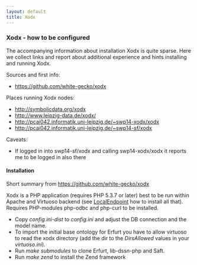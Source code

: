 ```yaml
---
layout: default
title: Xodx
---
```


### Xodx - how to be configured

The accompanying information about installation Xodx is quite sparse. Here we collect links and report about additional experience and hints installing and running Xodx.

Sources and first info:

-   <https://github.com/white-gecko/xodx>

Places running Xodx nodes:

-   <http://symbolicdata.org/xodx>
-   <http://www.leipzig-data.de/xodx/>
-   <http://pcai042.informatik.uni-leipzig.de/~swp14-xodx/xodx>
-   <http://pcai042.informatik.uni-leipzig.de/~swp14-sf/xodx>

Caveats:

-   If logged in into swp14-sf/xodx and calling swp14-xodx/xodx it reports me to be logged in also there

#### Installation

Short summary from <https://github.com/white-gecko/xodx>

Xodx is a PHP application (requires PHP 5.3.7 or later) best to be run within Apache and Virtuoso backend (see [LocalEndpoint](LocalEndpoint "wikilink") how to install all that). Requires PHP-modules php-odbc and php-curl to be installed.

-   Copy *config.ini-dist* to *config.ini* and adjust the DB connection and the model name.
-   To import the initial base ontology for Erfurt you have to allow virtuoso to read the xodx directory (add the dir to the *DirsAllowed* values in your *virtuoso.ini*).
-   Run *make submodules* to clone Erfurt, lib-dssn-php and Saft.
-   Run *make zend* to install the Zend framework

